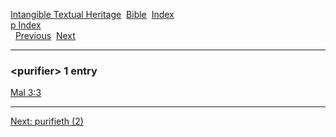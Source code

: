 [Intangible Textual Heritage](../../index)  [Bible](../index) 
[Index](index)   
[p Index](_p_)  
  [Previous](c09006)  [Next](c09008) 

------------------------------------------------------------------------

### &lt;purifier&gt; 1 entry

[Mal 3:3](../kjv/mal003.htm#003)  

------------------------------------------------------------------------

[Next: purifieth (2)](c09008)
